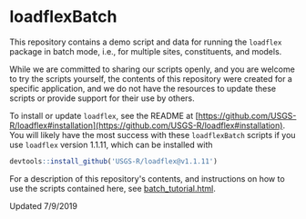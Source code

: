 # loadflexBatch

This repository contains a demo script and data for running the `loadflex` 
package in batch mode, i.e., for multiple sites, constituents, and models.

While we are committed to sharing our scripts openly, and you are welcome to
try the scripts yourself, the contents of this repository were created for a
specific application, and we do not have the resources to update these scripts
or provide support for their use by others.

To install or update `loadflex`, see the README at 
[https://github.com/USGS-R/loadflex#installation](https://github.com/USGS-R/loadflex#installation).
You will likely have the most success with these `loadflexBatch` scripts if you use
`loadflex` version 1.1.11, which can be installed with

```r
devtools::install_github('USGS-R/loadflex@v1.1.11')
```

For a description of this repository's contents, and instructions on how to use 
the scripts contained here, see 
[batch_tutorial.html](https://usgs-r.github.io/loadflexBatch/batch_tutorial.html).

Updated 7/9/2019
